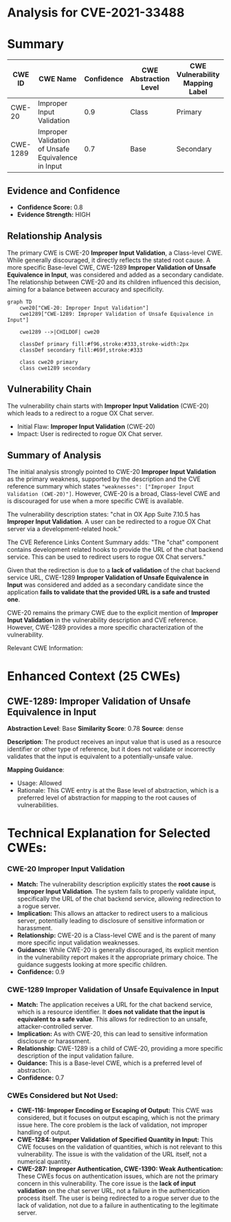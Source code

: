# Analysis for CVE-2021-33488

# Summary
| CWE ID | CWE Name | Confidence | CWE Abstraction Level | CWE Vulnerability Mapping Label | CWE-Vulnerability Mapping Notes |
|---|---|---|---|---|---|
| CWE-20 | Improper Input Validation | 0.9 | Class | Primary | Discouraged |
| CWE-1289 | Improper Validation of Unsafe Equivalence in Input | 0.7 | Base | Secondary | Allowed |

## Evidence and Confidence

*   **Confidence Score:** 0.8
*   **Evidence Strength:** HIGH

## Relationship Analysis
The primary CWE is CWE-20 **Improper Input Validation**, a Class-level CWE. While generally discouraged, it directly reflects the stated root cause. A more specific Base-level CWE, CWE-1289 **Improper Validation of Unsafe Equivalence in Input**, was considered and added as a secondary candidate. The relationship between CWE-20 and its children influenced this decision, aiming for a balance between accuracy and specificity.

```mermaid
graph TD
    cwe20["CWE-20: Improper Input Validation"]
    cwe1289["CWE-1289: Improper Validation of Unsafe Equivalence in Input"]
    
    cwe1289 -->|CHILDOF| cwe20
    
    classDef primary fill:#f96,stroke:#333,stroke-width:2px
    classDef secondary fill:#69f,stroke:#333
    
    class cwe20 primary
    class cwe1289 secondary
```

## Vulnerability Chain
The vulnerability chain starts with **Improper Input Validation** (CWE-20) which leads to a redirect to a rogue OX Chat server.
  - Initial Flaw: **Improper Input Validation** (CWE-20)
  - Impact: User is redirected to rogue OX Chat server.

## Summary of Analysis
The initial analysis strongly pointed to CWE-20 **Improper Input Validation** as the primary weakness, supported by the description and the CVE reference summary which states `"weaknesses": ["Improper Input Validation (CWE-20)"]`. However, CWE-20 is a broad, Class-level CWE and is discouraged for use when a more specific CWE is available.

The vulnerability description states: "chat in OX App Suite 7.10.5 has **Improper Input Validation**. A user can be redirected to a rogue OX Chat server via a development-related hook."

The CVE Reference Links Content Summary adds: "The \"chat\" component contains development related hooks to provide the URL of the chat backend service. This can be used to redirect users to rogue OX Chat servers."

Given that the redirection is due to a **lack of validation** of the chat backend service URL, CWE-1289 **Improper Validation of Unsafe Equivalence in Input** was considered and added as a secondary candidate since the application **fails to validate that the provided URL is a safe and trusted one**.

CWE-20 remains the primary CWE due to the explicit mention of **Improper Input Validation** in the vulnerability description and CVE reference. However, CWE-1289 provides a more specific characterization of the vulnerability.

Relevant CWE Information:

# Enhanced Context (25 CWEs)

## CWE-1289: Improper Validation of Unsafe Equivalence in Input
**Abstraction Level**: Base
**Similarity Score**: 0.78
**Source**: dense

**Description**:
The product receives an input value that is used as a resource identifier or other type of reference, but it does not validate or incorrectly validates that the input is equivalent to a potentially-unsafe value.

**Mapping Guidance**:
- Usage: Allowed
- Rationale: This CWE entry is at the Base level of abstraction, which is a preferred level of abstraction for mapping to the root causes of vulnerabilities.

# Technical Explanation for Selected CWEs:

### CWE-20 Improper Input Validation

*   **Match:** The vulnerability description explicitly states the **root cause** is **Improper Input Validation**. The system fails to properly validate input, specifically the URL of the chat backend service, allowing redirection to a rogue server.
*   **Implication:** This allows an attacker to redirect users to a malicious server, potentially leading to disclosure of sensitive information or harassment.
*   **Relationship:** CWE-20 is a Class-level CWE and is the parent of many more specific input validation weaknesses.
*   **Guidance:** While CWE-20 is generally discouraged, its explicit mention in the vulnerability report makes it the appropriate primary choice. The guidance suggests looking at more specific children.
*   **Confidence:** 0.9

### CWE-1289 Improper Validation of Unsafe Equivalence in Input

*   **Match:** The application receives a URL for the chat backend service, which is a resource identifier. It **does not validate that the input is equivalent to a safe value**. This allows for redirection to an unsafe, attacker-controlled server.
*   **Implication:** As with CWE-20, this can lead to sensitive information disclosure or harassment.
*   **Relationship:** CWE-1289 is a child of CWE-20, providing a more specific description of the input validation failure.
*   **Guidance:** This is a Base-level CWE, which is a preferred level of abstraction.
*   **Confidence:** 0.7

### CWEs Considered but Not Used:
*   **CWE-116: Improper Encoding or Escaping of Output:** This CWE was considered, but it focuses on output escaping, which is not the primary issue here. The core problem is the lack of validation, not improper handling of output.
*   **CWE-1284: Improper Validation of Specified Quantity in Input:** This CWE focuses on the validation of quantities, which is not relevant to this vulnerability. The issue is with the validation of the URL itself, not a numerical quantity.
*   **CWE-287: Improper Authentication, CWE-1390: Weak Authentication:** These CWEs focus on authentication issues, which are not the primary concern in this vulnerability. The core issue is the **lack of input validation** on the chat server URL, not a failure in the authentication process itself. The user is being redirected to a rogue server due to the lack of validation, not due to a failure in authenticating to the legitimate server.